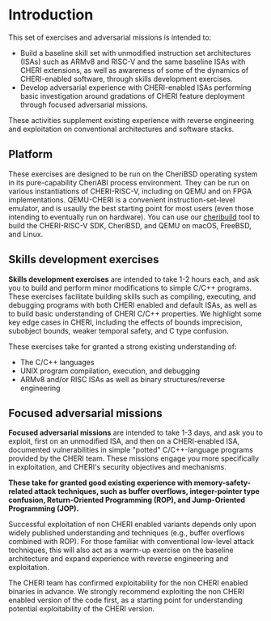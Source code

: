 # Introduction

This set of exercises and adversarial missions is intended to:

- Build a baseline skill set with unmodified instruction set
  architectures (ISAs) such as ARMv8 and RISC-V and the same
  baseline ISAs with CHERI extensions, as well as awareness
  of some of the dynamics of CHERI-enabled software, through skills development
  exercises.
- Develop adversarial experience with CHERI-enabled ISAs performing basic
  investigation around gradations of CHERI feature deployment through focused
  adversarial missions.

These activities supplement existing experience
with reverse engineering and exploitation on conventional architectures
and software stacks.

## Platform

These exercises are designed to be run on the CheriBSD operating system in its
pure-capability CheriABI process environment.
They can be run on various instantiations of CHERI-RISC-V, including on QEMU
and on FPGA implementations.
QEMU-CHERI is a convenient instruction-set-level emulator, and is usaully the
best starting point for most users (even those intending to eventually run on
hardware).
You can use our [cheribuild](https://github.com/CTSRD-CHERI/cheribuild) tool
to build the CHERI-RISC-V SDK, CheriBSD, and QEMU on macOS, FreeBSD, and Linux.

## Skills development exercises

**Skills development exercises** are intended to take 1-2 hours each,
and ask you to build and perform minor modifications to simple C/C++
programs. These exercises facilitate building skills such as
compiling, executing, and debugging programs with both CHERI enabled
and default ISAs, as well as to build basic understanding of CHERI
C/C++ properties. We highlight some key edge cases in CHERI, including
the effects of bounds imprecision, subobject bounds, weaker temporal
safety, and C type confusion.

These exercises take for granted a strong existing understanding of:
- The C/C++ languages
- UNIX program compilation, execution, and debugging
- ARMv8 and/or RISC ISAs as well as binary structures/reverse engineering

## Focused adversarial missions
**Focused adversarial missions** are intended to take
1-3 days, and ask you to exploit, first on an unmodified ISA, and
then on a CHERI-enabled ISA, documented vulnerabilities in simple "potted"
C/C++-language programs provided by the CHERI team. These missions
engage you more specifically in exploitation, and CHERI's
security objectives and mechanisms.

**These take for granted good existing experience with
memory-safety-related attack techniques, such as buffer overflows,
integer-pointer type confusion, Return-Oriented Programming (ROP), and
Jump-Oriented Programming (JOP).**

Successful exploitation of non CHERI enabled variants depends only
upon widely published understanding and techniques (e.g., buffer
overflows combined with ROP). For those familiar with conventional
low-level attack techniques, this will also act as a warm-up exercise
on the baseline architecture and expand experience with reverse
engineering and exploitation.

The CHERI team has confirmed exploitability for the non CHERI enabled
binaries in advance.  We strongly recommend exploiting the non CHERI
enabled version of the code first, as a starting point for
understanding potential exploitability of the CHERI version.
